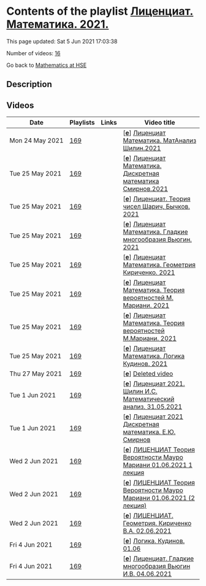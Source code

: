 # Contents of the playlist [Лиценциат. Математика. 2021.](https://www.youtube.com/playlist?list=PLq3E5oubNNoDfm15Djy2H9KL31rJQBMxd)

This page updated: Sat 5 Jun 2021 17:03:38

Number of videos: [16](#videos)

Go back to [Mathematics at HSE](../README.md)

## Description



## Videos

|Date|Playlists|Links|Video title|
|---|---|---|---|
| Mon&nbsp;24&nbsp;May&nbsp;2021 | [169](../playlists/169 "Лиценциат. Математика. 2021.") |  | [[**e**](https://studio.youtube.com/video/7JiVUIFp6Uo/edit "Edit")] [Лиценциат Математика. МатАнализ  Шилин.2021](https://www.youtube.com/watch?v=7JiVUIFp6Uo&list=PLq3E5oubNNoDfm15Djy2H9KL31rJQBMxd) |
| Tue&nbsp;25&nbsp;May&nbsp;2021 | [169](../playlists/169 "Лиценциат. Математика. 2021.") |  | [[**e**](https://studio.youtube.com/video/XQhInXROxOw/edit "Edit")] [Лиценциат Математика. Дискретная математика  Смирнов.2021](https://www.youtube.com/watch?v=XQhInXROxOw&list=PLq3E5oubNNoDfm15Djy2H9KL31rJQBMxd) |
| Tue&nbsp;25&nbsp;May&nbsp;2021 | [169](../playlists/169 "Лиценциат. Математика. 2021.") |  | [[**e**](https://studio.youtube.com/video/VO5LTVK0Jbs/edit "Edit")] [Лиценциат. Теория чисел Шарич, Бычков. 2021](https://www.youtube.com/watch?v=VO5LTVK0Jbs&list=PLq3E5oubNNoDfm15Djy2H9KL31rJQBMxd) |
| Tue&nbsp;25&nbsp;May&nbsp;2021 | [169](../playlists/169 "Лиценциат. Математика. 2021.") |  | [[**e**](https://studio.youtube.com/video/yD-peV5ItXs/edit "Edit")] [Лиценциат Математика. Гладкие многообразия Вьюгин. 2021](https://www.youtube.com/watch?v=yD-peV5ItXs&list=PLq3E5oubNNoDfm15Djy2H9KL31rJQBMxd) |
| Tue&nbsp;25&nbsp;May&nbsp;2021 | [169](../playlists/169 "Лиценциат. Математика. 2021.") |  | [[**e**](https://studio.youtube.com/video/NJpFClz-W6I/edit "Edit")] [Лиценциат Математика. Геометрия Кириченко. 2021](https://www.youtube.com/watch?v=NJpFClz-W6I&list=PLq3E5oubNNoDfm15Djy2H9KL31rJQBMxd) |
| Tue&nbsp;25&nbsp;May&nbsp;2021 | [169](../playlists/169 "Лиценциат. Математика. 2021.") |  | [[**e**](https://studio.youtube.com/video/OTI3Ktzw-KE/edit "Edit")] [Лиценциат Математика. Теория вероятностей М. Мариани. 2021](https://www.youtube.com/watch?v=OTI3Ktzw-KE&list=PLq3E5oubNNoDfm15Djy2H9KL31rJQBMxd) |
| Tue&nbsp;25&nbsp;May&nbsp;2021 | [169](../playlists/169 "Лиценциат. Математика. 2021.") |  | [[**e**](https://studio.youtube.com/video/qCqJ4tPNtNQ/edit "Edit")] [Лиценциат Математика. Теория вероятностей М.Мариани. 2021](https://www.youtube.com/watch?v=qCqJ4tPNtNQ&list=PLq3E5oubNNoDfm15Djy2H9KL31rJQBMxd) |
| Tue&nbsp;25&nbsp;May&nbsp;2021 | [169](../playlists/169 "Лиценциат. Математика. 2021.") |  | [[**e**](https://studio.youtube.com/video/lJ3VAMU3GTc/edit "Edit")] [Лиценциат Математика. Логика Кудинов. 2021](https://www.youtube.com/watch?v=lJ3VAMU3GTc&list=PLq3E5oubNNoDfm15Djy2H9KL31rJQBMxd) |
| Thu&nbsp;27&nbsp;May&nbsp;2021 | [169](../playlists/169 "Лиценциат. Математика. 2021.") |  | [[**e**](https://studio.youtube.com/video/LSKMGHQTSqk/edit "Edit")] [Deleted video](https://www.youtube.com/watch?v=LSKMGHQTSqk&list=PLq3E5oubNNoDfm15Djy2H9KL31rJQBMxd "This video is unavailable.") |
| Tue&nbsp;1&nbsp;Jun&nbsp;2021 | [169](../playlists/169 "Лиценциат. Математика. 2021.") |  | [[**e**](https://studio.youtube.com/video/2MACT8Tuiac/edit "Edit")] [Лиценциат 2021. Шилин И.С. Математический анализ. 31.05.2021](https://www.youtube.com/watch?v=2MACT8Tuiac&list=PLq3E5oubNNoDfm15Djy2H9KL31rJQBMxd) |
| Tue&nbsp;1&nbsp;Jun&nbsp;2021 | [169](../playlists/169 "Лиценциат. Математика. 2021.") |  | [[**e**](https://studio.youtube.com/video/Wgxb-8qYsU8/edit "Edit")] [Лиценциат 2021 Дискретная математика. Е.Ю. Смирнов](https://www.youtube.com/watch?v=Wgxb-8qYsU8&list=PLq3E5oubNNoDfm15Djy2H9KL31rJQBMxd) |
| Wed&nbsp;2&nbsp;Jun&nbsp;2021 | [169](../playlists/169 "Лиценциат. Математика. 2021.") |  | [[**e**](https://studio.youtube.com/video/9Ae5bxUBxP0/edit "Edit")] [ЛИЦЕНЦИАТ Теория Вероятности Мауро Мариани 01.06.2021 1 лекция](https://www.youtube.com/watch?v=9Ae5bxUBxP0&list=PLq3E5oubNNoDfm15Djy2H9KL31rJQBMxd) |
| Wed&nbsp;2&nbsp;Jun&nbsp;2021 | [169](../playlists/169 "Лиценциат. Математика. 2021.") |  | [[**e**](https://studio.youtube.com/video/1-MEHU8dYO4/edit "Edit")] [ЛИЦЕНЦИАТ Теория Вероятности Мауро Мариани 01.06.2021 (2 лекция)](https://www.youtube.com/watch?v=1-MEHU8dYO4&list=PLq3E5oubNNoDfm15Djy2H9KL31rJQBMxd "Ссылка на доску: https://eduhseru-my.sharepoint.com/:o:/g/personal/mmariani_hse_ru/Euhf2ldVW2VAtwtUcr_mLQQBHNRvKsBY-cXYsy1KfI7TAQ?e=C0EWfH") |
| Wed&nbsp;2&nbsp;Jun&nbsp;2021 | [169](../playlists/169 "Лиценциат. Математика. 2021.") |  | [[**e**](https://studio.youtube.com/video/hH7oY8h_ZTQ/edit "Edit")] [ЛИЦЕНЦИАТ. Геометрия. Кириченко В.А. 02.06.2021](https://www.youtube.com/watch?v=hH7oY8h_ZTQ&list=PLq3E5oubNNoDfm15Djy2H9KL31rJQBMxd) |
| Fri&nbsp;4&nbsp;Jun&nbsp;2021 | [169](../playlists/169 "Лиценциат. Математика. 2021.") |  | [[**e**](https://studio.youtube.com/video/QM45nhN_CmQ/edit "Edit")] [Логика. Кудинов. 01.06](https://www.youtube.com/watch?v=QM45nhN_CmQ&list=PLq3E5oubNNoDfm15Djy2H9KL31rJQBMxd) |
| Fri&nbsp;4&nbsp;Jun&nbsp;2021 | [169](../playlists/169 "Лиценциат. Математика. 2021.") |  | [[**e**](https://studio.youtube.com/video/tEd_KcCvU60/edit "Edit")] [Лиценциат. Гладкие многообразия Вьюгин И.В. 04.06.2021](https://www.youtube.com/watch?v=tEd_KcCvU60&list=PLq3E5oubNNoDfm15Djy2H9KL31rJQBMxd) |
